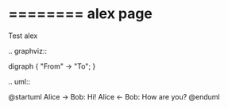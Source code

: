 ========
alex page
========


Test alex

.. graphviz::

   digraph {
      "From" -> "To";
   }



.. uml::

   @startuml
   Alice -> Bob: Hi!
   Alice <- Bob: How are you?
   @enduml
